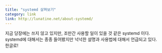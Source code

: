 ```yaml
---
title: "systemd 살펴보기"
category: link
link: http://lunatine.net/about-systemd/
---
```

지금 당장에는 쓰지 않고 있지만, 조만간 사용할 일이 있을 것 같은 systemd 이다. systemd에 대해서는 종종 들어봤지만 넉넉한 설명과 사용법에 대해서 언급되고 있다. 한글로!
